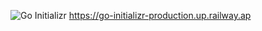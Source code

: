 ![Go Initializr](https://iili.io/JRwkULg.png "Go Initializr")
https://go-initializr-production.up.railway.ap
